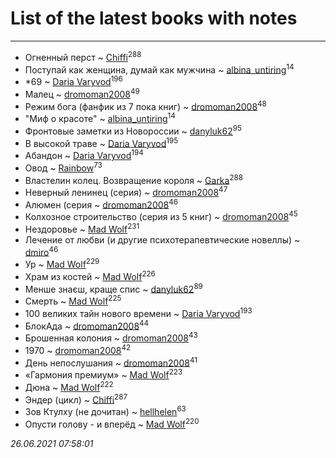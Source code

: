 # List of the latest books with notes
---

* Огненный перст ~ [Chiffi](users/105/105831994080785626680-google)<sup>288</sup>
* Поступай как женщина, думай как мужчина ~ [albina_untiring](users/257/2579695-vkontakte)<sup>14</sup>
* *69 ~ [Daria Varyvod](users/829/829893410524253-facebook)<sup>196</sup>
* Малец ~ [dromoman2008](users/444/44461886-yandex)<sup>49</sup>
* Режим бога (фанфик из 7 пока книг) ~ [dromoman2008](users/444/44461886-yandex)<sup>48</sup>
* "Миф о красоте" ~ [albina_untiring](users/257/2579695-vkontakte)<sup>14</sup>
* Фронтовые заметки из Новороссии ~ [danyluk62](users/374/374149854-vkontakte)<sup>95</sup>
* В высокой траве ~ [Daria Varyvod](users/829/829893410524253-facebook)<sup>195</sup>
* Абандон ~ [Daria Varyvod](users/829/829893410524253-facebook)<sup>194</sup>
* Овод ~ [Rainbow](users/109/109787328219839805802-google)<sup>73</sup>
* Властелин колец. Возвращение короля ~ [Garka](users/115/115753719718250012620-google)<sup>288</sup>
* Неверный ленинец (серия) ~ [dromoman2008](users/444/44461886-yandex)<sup>47</sup>
* Алюмен (серия ~ [dromoman2008](users/444/44461886-yandex)<sup>46</sup>
* Колхозное строительство (серия из 5 книг) ~ [dromoman2008](users/444/44461886-yandex)<sup>45</sup>
* Нездоровье ~ [Mad Wolf](users/947/94738840-vkontakte)<sup>231</sup>
* Лечение от любви (и другие психотерапевтические новеллы) ~ [dmiro](users/571/5714115-vkontakte)<sup>46</sup>
* Ур ~ [Mad Wolf](users/947/94738840-vkontakte)<sup>229</sup>
* Храм из костей ~ [Mad Wolf](users/947/94738840-vkontakte)<sup>226</sup>
* Менше знаєш, краще спис ~ [danyluk62](users/374/374149854-vkontakte)<sup>89</sup>
* Смерть ~ [Mad Wolf](users/947/94738840-vkontakte)<sup>225</sup>
* 100 великих тайн нового времени ~ [Daria Varyvod](users/829/829893410524253-facebook)<sup>193</sup>
* БлокАда ~ [dromoman2008](users/444/44461886-yandex)<sup>44</sup>
* Брошенная колония ~ [dromoman2008](users/444/44461886-yandex)<sup>43</sup>
* 1970 ~ [dromoman2008](users/444/44461886-yandex)<sup>42</sup>
* День непослушания ~ [dromoman2008](users/444/44461886-yandex)<sup>41</sup>
* «Гармония премиум» ~ [Mad Wolf](users/947/94738840-vkontakte)<sup>223</sup>
* Дюна ~ [Mad Wolf](users/947/94738840-vkontakte)<sup>222</sup>
* Эндер (цикл) ~ [Chiffi](users/105/105831994080785626680-google)<sup>287</sup>
* Зов Ктулху (не дочитан) ~ [hellhelen](users/248/248300842-vkontakte)<sup>63</sup>
* Опусти голову - и вперёд ~ [Mad Wolf](users/947/94738840-vkontakte)<sup>220</sup>


_26.06.2021 07:58:01_
